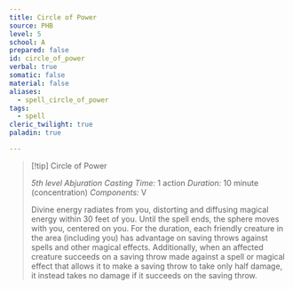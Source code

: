 ```yaml
---
title: Circle of Power
source: PHB
level: 5
school: A
prepared: false
id: circle_of_power
verbal: true
somatic: false
material: false
aliases:
  - spell_circle_of_power
tags:
  - spell
cleric_twilight: true
paladin: true

---
```

>[!tip] Circle of Power
>
> *5th level Abjuration*
> *Casting Time:* 1 action
> *Duration:* 10 minute (concentration)
> *Components:* V
>
>Divine energy radiates from you, distorting and diffusing magical energy within 30 feet of you. Until the spell ends, the sphere moves with you, centered on you. For the duration, each friendly creature in the area (including you) has advantage on saving throws against spells and other magical effects. Additionally, when an affected creature succeeds on a saving throw made against a spell or magical effect that allows it to make a saving throw to take only half damage, it instead takes no damage if it succeeds on the saving throw.
>

